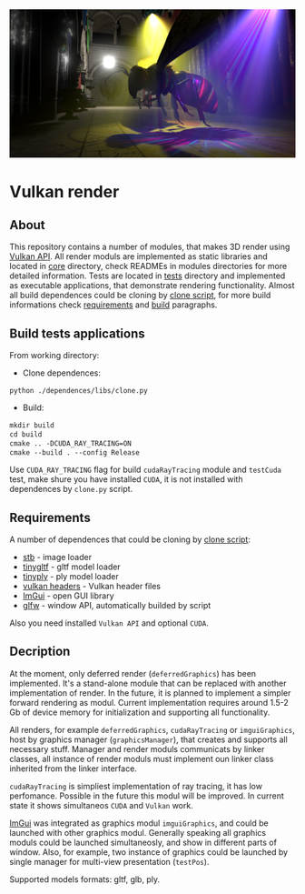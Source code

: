 <img src="./screenshots/screenshot_1.PNG" width="1000px">

# Vulkan render

## About

This repository contains a number of modules, that makes 3D render using [Vulkan API](https://www.vulkan.org/). All render moduls are implemented as static libraries and located in [core](core) directory, check READMEs in modules directories for more detailed information. Tests are located in [tests](tests) directory and implemented as executable applications, that demonstrate rendering functionality. Almost all build dependences could be cloning by [clone script](dependences/libs/clone.py), for more build informations check [requirements](#Requirements) and [build](#Build-tests-applications) paragraphs.

## Build tests applications

From working directory:

* Clone dependences:
```
python ./dependences/libs/clone.py
```
* Build:
```
mkdir build
cd build
cmake .. -DCUDA_RAY_TRACING=ON
cmake --build . --config Release
```

Use `CUDA_RAY_TRACING` flag for build `cudaRayTracing` module and `testCuda` test, make shure you have installed `CUDA`, it is not installed with dependences by `clone.py` script.

## Requirements

A number of dependences that could be cloning by [clone script](dependences/libs/clone.py):
* [stb](https://github.com/nothings/stb.git) - image loader
* [tinygltf](https://github.com/syoyo/tinygltf.git) - gltf model loader
* [tinyply](https://github.com/ddiakopoulos/tinyply.git) - ply model loader
* [vulkan headers](https://github.com/KhronosGroup/Vulkan-Headers.git) - Vulkan header files 
* [ImGui](https://github.com/ocornut/imgui.git) - open GUI library
* [glfw](https://github.com/glfw/glfw.git) - window API, automatically builded by script

Also you need installed `Vulkan API` and optional `CUDA`.

## Decription

At the moment, only deferred render (`deferredGraphics`) has been implemented. It's a stand-alone module that can be replaced with another implementation of render. In the future, it is planned to implement a simpler forward rendering as modul. Current implementation requires around 1.5-2 Gb of device memory for initialization and supporting all functionality.

All renders, for example `deferredGraphics`, `cudaRayTracing` or `imguiGraphics`, host by graphics manager (`graphicsManager`), that creates and supports all necessary stuff. Manager and render moduls communicats by linker classes, all instance of render moduls must implement oun linker class inherited from the linker interface.

`cudaRayTracing` is simpliest implementation of ray tracing, it has low perfomance. Possible in the future this modul will be improved. In current state it shows simultaneos `CUDA` and `Vulkan` work.

[ImGui](https://github.com/ocornut/imgui.git) was integrated as graphics modul `imguiGraphics`, and could be launched with other graphics modul. Generally speaking all graphics moduls could be launched simultaneosly, and show in different parts of window. Also, for example, two instance of graphics could be launched by single manager for multi-view presentation (`testPos`).

Supported models formats: gltf, glb, ply.
